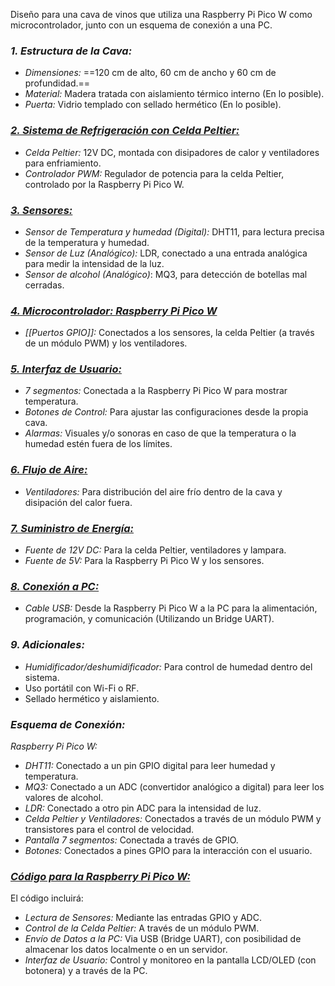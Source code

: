 Diseño para una cava de vinos que utiliza una Raspberry Pi Pico W como microcontrolador, junto con un esquema de conexión a una PC.

### *1. Estructura de la Cava:*
   - *Dimensiones:* ==120 cm de alto, 60 cm de ancho y 60 cm de profundidad.==
   - *Material:* Madera tratada con aislamiento térmico interno (En lo posible).
   - *Puerta:* Vidrio templado con sellado hermético (En lo posible).

### [*2. Sistema de Refrigeración con Celda Peltier:*](Driver)
   - *Celda Peltier:* 12V DC, montada con disipadores de calor y ventiladores para enfriamiento.
   - *Controlador PWM:* Regulador de potencia para la celda Peltier, controlado por la Raspberry Pi Pico W.

### [*3. Sensores:*](Acondicionamiento)
   - *Sensor de Temperatura y humedad (Digital):* DHT11, para lectura precisa de la temperatura y humedad.
   - *Sensor de Luz (Analógico):* LDR, conectado a una entrada analógica para medir la intensidad de la luz.
   - *Sensor de alcohol (Analógico)*: MQ3, para detección de botellas mal cerradas.

### [*4. Microcontrolador: Raspberry Pi Pico W*](<Controlador (Raspberry Pi Pico W)>)
   - *[[Puertos GPIO]]:* Conectados a los sensores, la celda Peltier (a través de un módulo PWM) y los ventiladores.

### [*5. Interfaz de Usuario:*](<interfaz de usuario>)
   - *7 segmentos:* Conectada a la Raspberry Pi Pico W para mostrar temperatura.
   - *Botones de Control:* Para ajustar las configuraciones desde la propia cava.
   - *Alarmas:* Visuales y/o sonoras en caso de que la temperatura o la humedad estén fuera de los límites.

### [*6. Flujo de Aire:*](Acondicionamiento)
   - *Ventiladores:* Para distribución del aire frío dentro de la cava y disipación del calor fuera.

### [*7. Suministro de Energía:*](Driver)
   - *Fuente de 12V DC:* Para la celda Peltier, ventiladores y lampara.
   - *Fuente de 5V:* Para la Raspberry Pi Pico W y los sensores.

### [*8. Conexión a PC:*](<Conexión a PC>)
- *Cable USB:* Desde la Raspberry Pi Pico W a la PC para la alimentación, programación, y comunicación (Utilizando un Bridge UART).

### *9. Adicionales:*
- *Humidificador/deshumidificador:* Para control de humedad dentro del sistema.
- Uso portátil con Wi-Fi o RF.
- Sellado hermético y aislamiento.
### *Esquema de Conexión:*

*Raspberry Pi Pico W:*
   - *DHT11:* Conectado a un pin GPIO digital para leer humedad y temperatura.
   - *MQ3:* Conectado a un ADC (convertidor analógico a digital) para leer los valores de alcohol.
   - *LDR:* Conectado a otro pin ADC para la intensidad de luz.
   - *Celda Peltier y Ventiladores:* Conectados a través de un módulo PWM y transistores para el control de velocidad.
   - *Pantalla 7 segmentos:* Conectada a través de GPIO.
   - *Botones:* Conectados a pines GPIO para la interacción con el usuario.



### [*Código para la Raspberry Pi Pico W:*](Código)
El código incluirá:
- *Lectura de Sensores:* Mediante las entradas GPIO y ADC.
- *Control de la Celda Peltier:* A través de un módulo PWM.
- *Envío de Datos a la PC:* Via USB (Bridge UART), con posibilidad de almacenar los datos localmente o en un servidor.
- *Interfaz de Usuario:* Control y monitoreo en la pantalla LCD/OLED (con botonera) y a través de la PC.


